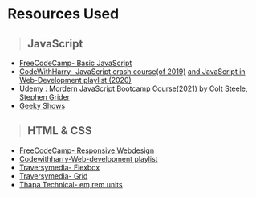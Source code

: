 # Resources Used

> <h2>JavaScript</h2>

- [FreeCodeCamp- Basic JavaScript](https://www.freecodecamp.org/learn/javascript-algorithms-and-data-structures/)
- [CodeWithHarry- JavaScript crash course(of 2019)](https://www.youtube.com/watch?v=cvvwkgp4HBg&list=PLu0W_9lII9ajyk081To1Cbt2eI5913SsL) [and JavaScript in Web-Development playlist (2020)](https://www.youtube.com/watch?v=6mbwJ2xhgzM&list=PLu0W_9lII9agiCUZYRsvtGTXdxkzPyItg)
- [Udemy : Mordern JavaScript Bootcamp Course(2021) by Colt Steele, Stephen Grider](https://www.udemy.com/course/javascript-beginners-complete-tutorial/)
- [Geeky Shows](https://www.youtube.com/watch?v=3qti7Vof_7Q&list=PLbGui_ZYuhiiaQjuOfvgx_-gzVBlCxrk0)

> <h2>HTML & CSS</h2>

- [FreeCodeCamp- Responsive Webdesign](https://www.freecodecamp.org/learn/responsive-web-design/)
- [Codewithharry-Web-development playlist](http://www.youtube.com/playlist?list=PLu0W_9lII9agiCUZYRsvtGTXdxkzPyItg)
- [Traversymedia- Flexbox](https://youtu.be/JJSoEo8JSnc)
- [Traversymedia- Grid](https://youtu.be/jV8B24rSN5o)
- [Thapa Technical- em,rem units](https://youtu.be/VQpd3IolojM)
